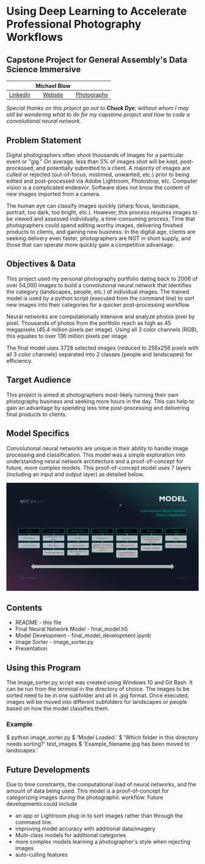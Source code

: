 # Using Deep Learning to Accelerate Professional Photography Workflows
## Capstone Project for General Assembly's Data Science Immersive

||Michael Blow||
|:------------:|:------------:|:------------:|
|[LinkedIn](https://www.linkedin.com/in/michaeljblow/)|[Website](https://www.michaeljblow.com)|[Photography](https://mikeblow.media)|

*Special thanks on this project go out to __Chuck Dye__; without whom I may still be wondering what to do for my capstone project and how to code a convolutional neural network.*

## Problem Statement
Digital photographers often shoot thousands of images for a particular event or "gig." On average, less than 5% of images shot will be kept, post-processed, and potentially submitted to a client. A majority of images are culled or rejected (out-of-focus, mistimed, unwanted, etc.) prior to being edited and post-processed via Adobe Lightroom, Photoshop, etc. Computer vision is a complicated endeavor. Software does not know the content of new images imported from a camera.

The human eye can classify images quickly (sharp focus, landscape, portrait, too dark, too bright, etc.). However, this process requires images to be viewed and assessed individually, a time-consuming process. Time that photographers could spend editing worthy images, delivering finished products to clients, and gaining new business. In the digital age, clients are seeking delivery even faster, photographers are NOT in short supply, and those that can operate more quickly gain a competitive advantage.

## Objectives & Data
This project used my personal photography portfolio dating back to 2006 of over 54,000 images to build a convolutional neural network that identifies the category (landscapes, people, etc.) of individual images. The trained model is used by a python script (executed from the command line) to sort new images into their categories for a quicker post-processing workflow.

Neural networks are computationally intensive and analyze photos pixel by pixel. Thousands of photos from the portfolio reach as high as 45 megapixels (45.4 million pixels per image). Using all 3 color channels (RGB), this equates to over 136 million pixels per image.

The final model uses 3728 selected images (reduced to 256x256 pixels with all 3 color channels) separated into 2 classes (people and landscapes) for efficiency. 

## Target Audience
This project is aimed at photographers most-likely running their own photography business and seeking more hours in the day. This can help to gain an advantage by spending less time post-processing and delivering final products to clients. 

## Model Specifics
Convolutional neural networks are unique in their ability to handle image processing and classification. This model was a simple exploration into understanding neural network architecture and a proof-of-concept for future, more complex models. This proof-of-concept model uses 7 layers (including an input and output layer) as detailed below.

<img src="./presentation/slides/Presentation_Photography_with_CNN_Page_09.png" alt="model" width="600"/>

## Contents
- README - this file
- Final Neural Network Model - final_model.h5
- Model Development - final_model_development.ipynb
- Image Sorter - image_sorter.py
- Presentation

## Using this Program
The image_sorter.py script was created using Windows 10 and Git Bash. It can be run from the terminal in the directory of choice. The images to be sorted need to be in one subfolder and all in .jpg format. Once executed, images will be moved into different subfolders for landscapes or people based on how the model classifies them.

### Example
$ python image_sorter.py
$ 'Model Loaded.'
$ 'Which folder in this directory needs sorting?' test_images
$ 'Example_filename.jpg has been moved to landscapes.'

## Future Developments
Due to time constraints, the computational load of neural networks, and the amount of data being used. This model is a proof-of-concept for categorizing images during the photographic workflow. Future developments could include
- an app or Lightroom plug-in to sort images rather than through the command line.
- improving model accuracy with additional data/imagery
- Multi-class models for additional categories
- more complex models learning a photographer's style when rejecting images
- auto-culling features
